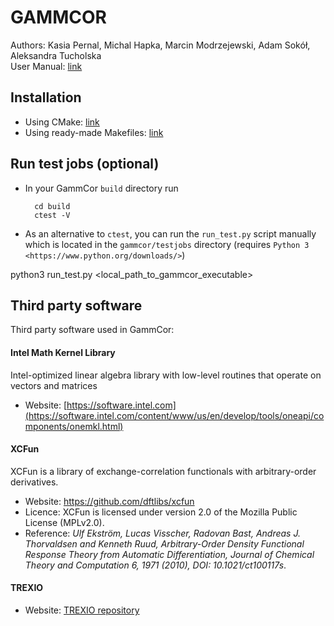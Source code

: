 # GAMMCOR
Authors: Kasia Pernal, Michal Hapka, Marcin Modrzejewski, Adam Sokół, Aleksandra Tucholska <br>
User Manual: [link](https://qchem.gitlab.io/gammcor-manual/)


## Installation
* Using CMake: [link](https://qchem.gitlab.io/gammcor-manual/pages/introduction/cmake.html)
* Using ready-made Makefiles: [link](https://qchem.gitlab.io/gammcor-manual/pages/introduction/makefiles.html)

## Run test jobs (optional)
* In your GammCor ``build`` directory run 

        cd build
        ctest -V

* As an alternative to ``ctest``, you can run the ``run_test.py`` script manually which is located in the ``gammcor/testjobs`` directory (requires `Python 3 <https://www.python.org/downloads/>`) 

python3 run_test.py <local_path_to_gammcor_executable>


## Third party software
Third party software used in GammCor:

#### Intel Math Kernel Library
Intel-optimized linear algebra library with low-level routines that operate on vectors and matrices
* Website: [https://software.intel.com](https://software.intel.com/content/www/us/en/develop/tools/oneapi/components/onemkl.html)

#### XCFun
XCFun is a library of exchange-correlation functionals with arbitrary-order derivatives.
* Website: https://github.com/dftlibs/xcfun
* Licence: XCFun is licensed under version 2.0 of the Mozilla Public License (MPLv2.0).
* Reference:
_Ulf Ekström, Lucas Visscher, Radovan Bast, Andreas J. Thorvaldsen and Kenneth Ruud, 
Arbitrary-Order Density Functional Response Theory from Automatic Differentiation, 
Journal of Chemical Theory and Computation 6, 1971 (2010), DOI: 10.1021/ct100117s_.

#### TREXIO
* Website: [TREXIO repository](https://github.com/TREX-CoE/trexio)
